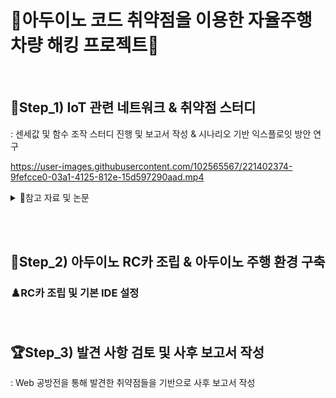 # 🚗아두이노 코드 취약점을 이용한 자율주행 차량 해킹 프로젝트🚗
<br><h2>🎯Step_1) IoT 관련 네트워크 & 취약점 스터디</h2>
: 센세값 및 함수 조작 스터디 진행 및 보고서 작성 & 시나리오 기반 익스플로잇 방안 연구

https://user-images.githubusercontent.com/102565567/221402374-9fefcce0-03a1-4125-812e-15d597290aad.mp4


<details>
<summary>📑참고 자료 및 논문</summary><br>
<div markdown="1">
# 임시파일 데이터 조작을 통한 아두이노 보드 공격 기법에 대한 연구<br>
--> https://www.notion.so/0105-89580f8a02d34a65aa194665a335a3a0?pvs=4#b3b07534d4374f56935bcb47e6a27c31
<br><br>
# KISA IoT 공통보안 가이드<br>
--> https://www.kisa.or.kr/2060205/form?postSeq=2&lang_type=KO&page
</div>
</details>

<br><br><h2>🎯Step_2) 아두이노 RC카 조립 & 아두이노 주행 환경 구축</h2>
<h3>♟️RC카 조립 및 기본 IDE 설정</h3>




<br><h2>🏆Step_3) 발견 사항 검토 및 사후 보고서 작성</h2>
: Web 공방전을 통해 발견한 취약점들을 기반으로 사후 보고서 작성

